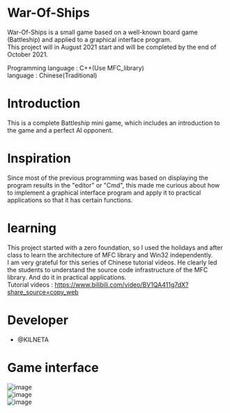 # War-Of-Ships
War-Of-Ships is a small game based on a well-known board game (Battleship) and applied to a graphical interface program.  
This project will in August 2021 start  and will be completed by the end of October 2021.  
  
Programming language : C++(Use MFC_library)  
language : Chinese(Traditional)  
  
# Introduction  
This is a complete Battleship mini game, which includes an introduction to the game and a perfect AI opponent.  
  
# Inspiration  
Since most of the previous programming was based on displaying the program results in the "editor" or "Cmd", this made me curious about how to implement a graphical interface program and apply it to practical applications so that it has certain functions.  
  
# learning 
This project started with a zero foundation, so I used the holidays and after class to learn the architecture of MFC library and Win32 independently.  
I am very grateful for this series of Chinese tutorial videos. He clearly led the students to understand the source code infrastructure of the MFC library. And do it in practical applications.  
Tutorial videos : https://www.bilibili.com/video/BV1QA411g7dX?share_source=copy_web  
  
# Developer
* @KILNETA  
  
# Game interface  
![image](https://user-images.githubusercontent.com/47145154/148564807-4a9704b2-c8b8-4ead-b124-6c5aad0a33bd.png)  
![image](https://user-images.githubusercontent.com/47145154/148564899-c0c2f18a-7019-4c15-8af8-cef5341dac5c.png)  
![image](https://user-images.githubusercontent.com/47145154/148564922-d78fc1c5-b84b-4bf7-87f6-758e1eb6712a.png)  
